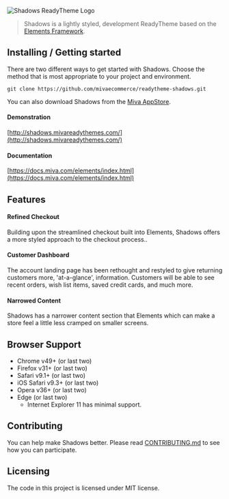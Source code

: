 ![Shadows ReadyTheme Logo](https://raw.githubusercontent.com/mivaecommerce/readytheme-shadows/master/logo.png?sanitize=true)

> Shadows is a lightly styled, development ReadyTheme based on the [Elements Framework](https://apps.miva.com/elements-framework.html).

## Installing / Getting started

There are two different ways to get started with Shadows. Choose the method that is most appropriate to your project and environment.

```shell
git clone https://github.com/mivaecommerce/readytheme-shadows.git
```

You can also download Shadows from the [Miva AppStore](https://apps.miva.com/shadows-readytheme.html).

#### Demonstration
[http://shadows.mivareadythemes.com/](http://shadows.mivareadythemes.com/)

#### Documentation
[https://docs.miva.com/elements/index.html](https://docs.miva.com/elements/index.html)

## Features

#### Refined Checkout

Building upon the streamlined checkout built into Elements, Shadows offers 
a more styled approach to the checkout process..

#### Customer Dashboard

The account landing page has been rethought and restyled to give returning 
customers more, 'at-a-glance', information. Customers will be able to see 
recent orders, wish list items, saved credit cards, and much more.

#### Narrowed Content

Shadows has a narrower content section that Elements which can make a store feel 
a little less cramped on smaller screens.

## Browser Support

- Chrome v49+ (or last two)
- Firefox v31+ (or last two)
- Safari v9.1+ (or last two)
- iOS Safari v9.3+ (or last two)
- Opera v36+ (or last two)
- Edge (or last two)
	- Internet Explorer 11 has minimal support.

## Contributing

You can help make Shadows better. Please read [CONTRIBUTING.md](https://github.com/mivaecommerce/readytheme-shadows/blob/master/docs/CONTRIBUTING.md) to see how you can participate.

## Licensing

The code in this project is licensed under MIT license.
